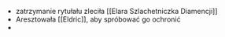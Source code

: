 * zatrzymanie rytułału zleciła [[Elara Szlachetniczka Diamencji]]
* Aresztowała [[Eldric]], aby spróbować go ochronić
* 